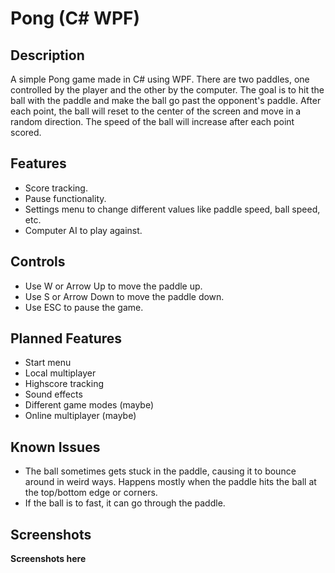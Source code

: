 # Pong (C# WPF)

## Description
A simple Pong game made in C# using WPF. There are two paddles, one controlled by the player and the other by the computer. The goal is to hit the ball with the paddle and make the ball go past the opponent's paddle. After each point, the ball will reset to the center of the screen and move in a random direction. The speed of the ball will increase after each point scored.

## Features
- Score tracking.
- Pause functionality.
- Settings menu to change different values like paddle speed, ball speed, etc.
- Computer AI to play against.

## Controls
- Use W or Arrow Up to move the paddle up.
- Use S or Arrow Down to move the paddle down.
- Use ESC to pause the game.

## Planned Features
- Start menu
- Local multiplayer
- Highscore tracking
- Sound effects
- Different game modes (maybe)
- Online multiplayer (maybe)

## Known Issues
- The ball sometimes gets stuck in the paddle, causing it to bounce around in weird ways. Happens mostly when the paddle hits the ball at the top/bottom edge or corners.
- If the ball is to fast, it can go through the paddle.

## Screenshots
**Screenshots here**
